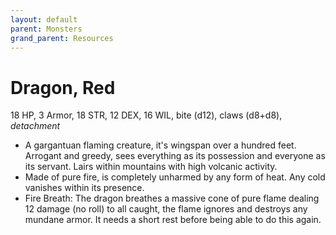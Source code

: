 ```yaml
---
layout: default
parent: Monsters
grand_parent: Resources
---
```


# Dragon, Red

18 HP, 3 Armor, 18 STR, 12 DEX, 16 WIL, bite (d12), claws (d8+d8), _detachment_

- A gargantuan flaming creature, it's wingspan over a hundred feet. Arrogant and greedy, sees everything as its possession and everyone as its servant. Lairs within mountains with high volcanic activity.
- Made of pure fire, is completely unharmed by any form of heat. Any cold vanishes within its presence.
- Fire Breath: The dragon breathes a massive cone of pure flame dealing 12 damage (no roll) to all caught, the flame ignores and destroys any mundane armor. It needs a short rest before being able to do this again.


